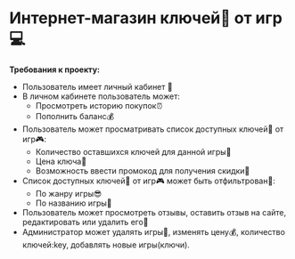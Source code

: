 # Интернет-магазин ключей:key: от игр :computer:
**Требования к проекту:**
* Пользователь имеет личный кабинет :door:
* В личном кабинете пользователь может:
  * Просмотреть историю покупок:alarm_clock:
  * Пополнить баланс:moneybag:
* Пользователь может просматривать список доступных ключей:key: от игр:video_game::
  * Количество оставшихся ключей для данной игры:key:
  * Цена ключа:money_with_wings:
  * Возможность ввести промокод для получения скидки:gift:
* Cписок доступных ключей:key: от игр:video_game: может быть отфильтрован:mag_right::
  * По жанру игры:sunglasses:
  * По названию игры:page_with_curl:
* Пользователь может просмотреть отзывы, оставить отзыв на сайте, редактировать или удалить его:bookmark_tabs:
* Администратор может удалять игры:put_litter_in_its_place:, изменять цену:moneybag:, количество ключей:key, добавлять новые игры(ключи).
